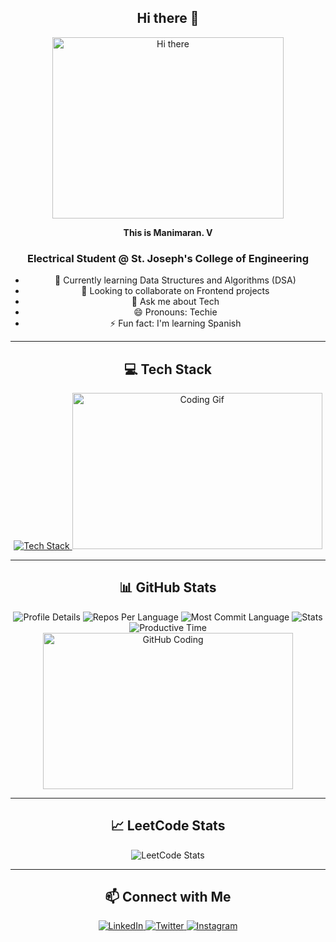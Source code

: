 <div align="center">

## Hi there 👋

<img width="370" height="290" src="https://media.giphy.com/media/WUlplcMpOCEmTGBtBW/giphy.gif" alt="Hi there" />

**This is Manimaran. V**

### Electrical Student @ St. Joseph's College of Engineering

- 🌱 Currently learning Data Structures and Algorithms (DSA)
- 👯 Looking to collaborate on Frontend projects
- 💬 Ask me about Tech
- 😄 Pronouns: Techie
- ⚡ Fun fact: I'm learning Spanish

---

## 💻 Tech Stack

<a href="https://skillicons.dev">
  <img src="https://skillicons.dev/icons?i=react,html,css,nodejs,bootstrap,js,java,python,c,git,flask" alt="Tech Stack" />
</a>

<img width="400" height="250" src="https://media.giphy.com/media/qgQUggAC3Pfv687qPC/giphy.gif" alt="Coding Gif" />

---

## 📊 GitHub Stats

<img src="https://github-profile-summary-cards.vercel.app/api/cards/profile-details?username=Manimaran2110&theme=gruvbox" alt="Profile Details" />
<img src="https://github-profile-summary-cards.vercel.app/api/cards/repos-per-language?username=Manimaran2110&theme=gruvbox" alt="Repos Per Language" />
<img src="https://github-profile-summary-cards.vercel.app/api/cards/most-commit-language?username=Manimaran2110&theme=gruvbox" alt="Most Commit Language" />
<img src="https://github-profile-summary-cards.vercel.app/api/cards/stats?username=Manimaran2110&theme=gruvbox" alt="Stats" />
<img src="https://github-profile-summary-cards.vercel.app/api/cards/productive-time?username=Manimaran2110&theme=gruvbox&utcOffset=8" alt="Productive Time" />

<img width="400" height="250" src="https://media.giphy.com/media/L1R1tvI9svkIWwpVYr/giphy.gif" alt="GitHub Coding" />

---

## 📈 LeetCode Stats

<img src="https://leetcard.jacoblin.cool/Manimaran_V?theme=dark&font=Karma&ext=heatmap" alt="LeetCode Stats" />

---

## 📫 Connect with Me

<a href="https://www.linkedin.com/in/your-linkedin-profile" target="_blank">
  <img src="https://img.shields.io/badge/LinkedIn-0A66C2?style=for-the-badge&logo=linkedin&logoColor=white" alt="LinkedIn" />
</a>
<a href="https://twitter.com/your-twitter-handle" target="_blank">
  <img src="https://img.shields.io/badge/Twitter-1DA1F2?style=for-the-badge&logo=twitter&logoColor=white" alt="Twitter" />
</a>
<a href="https://www.instagram.com/your-instagram-handle" target="_blank">
  <img src="https://img.shields.io/badge/Instagram-E4405F?style=for-the-badge&logo=instagram&logoColor=white" alt="Instagram" />
</a>

</div>
